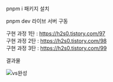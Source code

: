 pnpm i
패키지 설치

pnpm dev
라이브 서버 구동

구현 과정 1탄 : https://h2s0.tistory.com/97 <br/>
구현 과정 2탄 : https://h2s0.tistory.com/98 <br/>
구현 과정 3탄 : https://h2s0.tistory.com/99 <br/>


결과물

![vs완성](https://github.com/h2s0/tictactoe/assets/134567479/5a4ec8f4-8137-4438-b8a9-c7df4f94396d)
